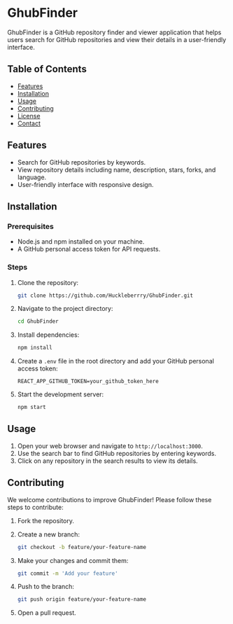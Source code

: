 
# GhubFinder

GhubFinder is a GitHub repository finder and viewer application that helps users search for GitHub repositories and view their details in a user-friendly interface.

## Table of Contents

- [Features](#features)
- [Installation](#installation)
- [Usage](#usage)
- [Contributing](#contributing)
- [License](#license)
- [Contact](#contact)

## Features

- Search for GitHub repositories by keywords.
- View repository details including name, description, stars, forks, and language.
- User-friendly interface with responsive design.

## Installation

### Prerequisites

- Node.js and npm installed on your machine.
- A GitHub personal access token for API requests.

### Steps

1. Clone the repository:

    ```bash
    git clone https://github.com/Huckleberrry/GhubFinder.git
    ```

2. Navigate to the project directory:

    ```bash
    cd GhubFinder
    ```

3. Install dependencies:

    ```bash
    npm install
    ```

4. Create a `.env` file in the root directory and add your GitHub personal access token:

    ```plaintext
    REACT_APP_GITHUB_TOKEN=your_github_token_here
    ```

5. Start the development server:

    ```bash
    npm start
    ```

## Usage

1. Open your web browser and navigate to `http://localhost:3000`.
2. Use the search bar to find GitHub repositories by entering keywords.
3. Click on any repository in the search results to view its details.

## Contributing

We welcome contributions to improve GhubFinder! Please follow these steps to contribute:

1. Fork the repository.
2. Create a new branch:

    ```bash
    git checkout -b feature/your-feature-name
    ```

3. Make your changes and commit them:

    ```bash
    git commit -m 'Add your feature'
    ```

4. Push to the branch:

    ```bash
    git push origin feature/your-feature-name
    ```

5. Open a pull request.


